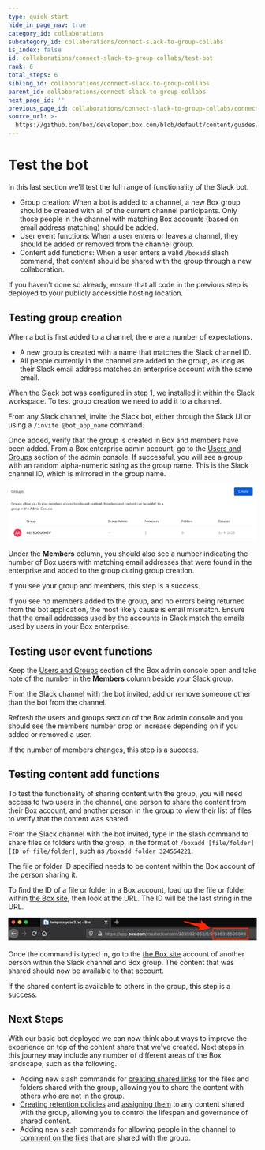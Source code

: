 ```yaml
---
type: quick-start
hide_in_page_nav: true
category_id: collaborations
subcategory_id: collaborations/connect-slack-to-group-collabs
is_index: false
id: collaborations/connect-slack-to-group-collabs/test-bot
rank: 6
total_steps: 6
sibling_id: collaborations/connect-slack-to-group-collabs
parent_id: collaborations/connect-slack-to-group-collabs
next_page_id: ''
previous_page_id: collaborations/connect-slack-to-group-collabs/connect-box-functions
source_url: >-
  https://github.com/box/developer.box.com/blob/default/content/guides/collaborations/connect-slack-to-group-collabs/6-test-bot.md
---
```

# Test the bot

In this last section we'll test the full range of functionality of the Slack
bot.

* Group creation: When a bot is added to a channel, a new Box group should be
 created with all of the current channel participants. Only those
 people in the channel with matching Box accounts (based on email address
 matching) should be added.
* User event functions: When a user enters or leaves a channel, they should be
 added or removed from the channel group.
* Content add functions: When a user enters a valid `/boxadd` slash command,
 that content should be shared with the group through a new collaboration.

<Message type='notice'>

If you haven't done so already, ensure that all code in the previous step is
deployed to your publicly accessible hosting location.

</Message>

## Testing group creation

When a bot is first added to a channel, there are a number of expectations.

* A new group is created with a name that matches the Slack channel ID.
* All people currently in the channel are added to the group, as long as their
 Slack email address matches an enterprise account with the same email.

When the Slack bot was configured in [step 1][step1], we installed it within
the Slack workspace. To test group creation we need to add it to a channel.

From any Slack channel, invite the Slack bot, either through the Slack UI or
using a `/invite @bot_app_name` command.

Once added, verify that the group is created in Box and members have been
added. From a Box enterprise admin account, go to the
[Users and Groups][box-users-groups] section of the admin console. If
successful, you will see a group with an random alpha-numeric string as the
group name. This is the Slack channel ID, which is mirrored in the group name.

<ImageFrame noborder center shadow>

![View Box Groups](./img/slack_6_groups.png)

</ImageFrame>

Under the **Members** column, you should also see a number indicating the
number of Box users with matching email addresses that were found in the
enterprise and added to the group during group creation.

If you see your group and members, this step is a success.

<Message type='notice'>

If you see no members added to the group, and no errors being returned from
the bot application, the most likely cause is email mismatch. Ensure that the
email addresses used by the accounts in Slack match the emails used by users
in your Box enterprise.

</Message>

## Testing user event functions

Keep the [Users and Groups][box-users-groups] section of the Box admin
console open and take note of the number in the **Members** column beside your
Slack group.

From the Slack channel with the bot invited, add or remove someone other than
the bot from the channel.

Refresh the users and groups section of the Box admin console and you should
see the members number drop or increase depending on if you added or removed a
user.

If the number of members changes, this step is a success.

## Testing content add functions

To test the functionality of sharing content with the group, you will need
access to two users in the channel, one person to share the content from their
Box account, and another person in the group to view their list of files to
verify that the content was shared.

From the Slack channel with the bot invited, type in the slash command to share
files or folders with the group, in the format of
`/boxadd [file/folder] [ID of file/folder]`, such as
`/boxadd folder 324554221`.

<Message type='notice'>

The file or folder ID specified needs to be content within the Box account of
the person sharing it.

</Message>

To find the ID of a file or folder in a Box account, load up the file or folder
within [the Box site](https://box.com), then look at the URL. The ID will be the
last string in the URL.

<ImageFrame noborder center shadow>

![Get File or Folder ID](./img/slack_6_file_id.png)

</ImageFrame>

Once the command is typed in, go to the [the Box site](https://box.com) account
of another person within the Slack channel and Box group. The content that was
shared should now be available to that account.

If the shared content is available to others in the group, this step is a
success.

## Next Steps

With our basic bot deployed we can now think about ways to improve the
experience on top of the content share that we've created. Next steps in this
journey may include any number of different areas of the Box landscape, such as
the following.

* Adding new slash commands for [creating shared links][next-steps-shared-link]
 for the files and folders shared with the group, allowing you to share the
 content with others who are not in the group.
* [Creating retention policies][next-steps-retention-policy] and
 [assigning them][next-steps-policy-assign] to any content shared with the
 group, allowing you to control the lifespan and governance of shared content.
* Adding new slash commands for allowing people in the channel to
 [comment on the files][next-steps-comment] that are shared with the group.

[step1]: g://collaborations/connect-slack-to-group-collabs/configure-slack
[box-users-groups]: https://app.box.com/master/groups
[next-steps-shared-link]: g://shared-links/create/
[next-steps-retention-policy]: r://post-retention-policies
[next-steps-policy-assign]: r://post-retention-policy-assignments
[next-steps-comment]: r://post-comments